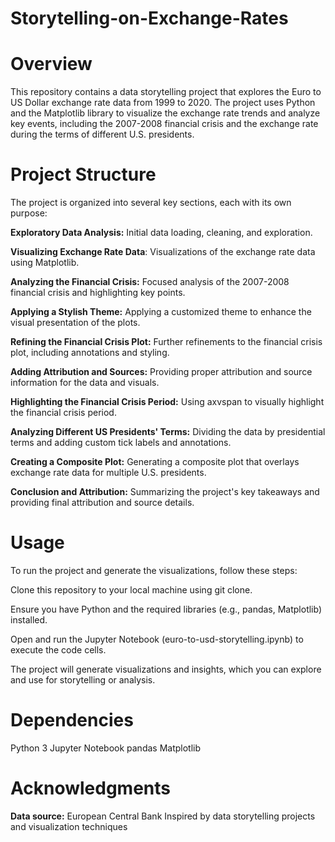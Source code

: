 # Storytelling-on-Exchange-Rates

# Overview
This repository contains a data storytelling project that explores the Euro to US Dollar exchange rate data from 1999 to 2020. The project uses Python and the Matplotlib library to visualize the exchange rate trends and analyze key events, including the 2007-2008 financial crisis and the exchange rate during the terms of different U.S. presidents.

# Project Structure
The project is organized into several key sections, each with its own purpose:

**Exploratory Data Analysis:** Initial data loading, cleaning, and exploration.

**Visualizing Exchange Rate Data**: Visualizations of the exchange rate data using Matplotlib.

**Analyzing the Financial Crisis:** Focused analysis of the 2007-2008 financial crisis and highlighting key points.

**Applying a Stylish Theme:** Applying a customized theme to enhance the visual presentation of the plots.

**Refining the Financial Crisis Plot:** Further refinements to the financial crisis plot, including annotations and styling.

**Adding Attribution and Sources:** Providing proper attribution and source information for the data and visuals.

**Highlighting the Financial Crisis Period:** Using axvspan to visually highlight the financial crisis period.

**Analyzing Different US Presidents' Terms:** Dividing the data by presidential terms and adding custom tick labels and annotations.

**Creating a Composite Plot:** Generating a composite plot that overlays exchange rate data for multiple U.S. presidents.

**Conclusion and Attribution:** Summarizing the project's key takeaways and providing final attribution and source details.

# Usage
To run the project and generate the visualizations, follow these steps:

Clone this repository to your local machine using git clone.

Ensure you have Python and the required libraries (e.g., pandas, Matplotlib) installed.

Open and run the Jupyter Notebook (euro-to-usd-storytelling.ipynb) to execute the code cells.

The project will generate visualizations and insights, which you can explore and use for storytelling or analysis.

# Dependencies
Python 3
Jupyter Notebook
pandas
Matplotlib

# Acknowledgments
**Data source:** European Central Bank
Inspired by data storytelling projects and visualization techniques
